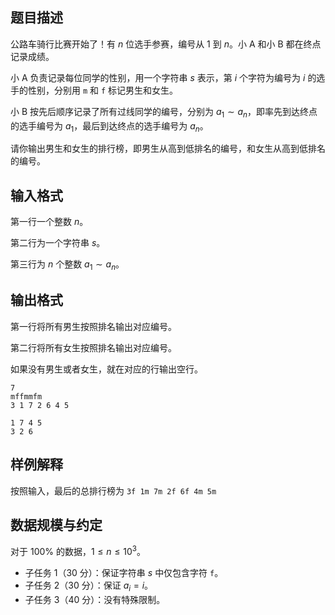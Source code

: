 ## 题目描述

公路车骑行比赛开始了！有 $n$ 位选手参赛，编号从 $1$ 到 $n$。小 A 和小 B 都在终点记录成绩。

小 A 负责记录每位同学的性别，用一个字符串 $s$ 表示，第 $i$ 个字符为编号为 $i$ 的选手的性别，分别用 `m` 和 `f` 标记男生和女生。

小 B 按先后顺序记录了所有过线同学的编号，分别为 $a_1\sim a_n$，即率先到达终点的选手编号为 $a_1$，最后到达终点的选手编号为 $a_n$。

请你输出男生和女生的排行榜，即男生从高到低排名的编号，和女生从高到低排名的编号。

## 输入格式

第一行一个整数 $n$。  

第二行为一个字符串 $s$。

第三行为 $n$ 个整数 $a_1\sim a_n$。

## 输出格式

第一行将所有男生按照排名输出对应编号。

第二行将所有女生按照排名输出对应编号。

如果没有男生或者女生，就在对应的行输出空行。

```input1
7
mffmmfm
3 1 7 2 6 4 5
```

```output1
1 7 4 5
3 2 6
```

## 样例解释

按照输入，最后的总排行榜为 `3f 1m 7m 2f 6f 4m 5m`

## 数据规模与约定

对于 $100\%$ 的数据，$1\le n\le 10^3$。

- 子任务 1（30 分）：保证字符串 $s$ 中仅包含字符 `f`。
- 子任务 2（30 分）：保证 $a_i=i$。
- 子任务 3（40 分）：没有特殊限制。